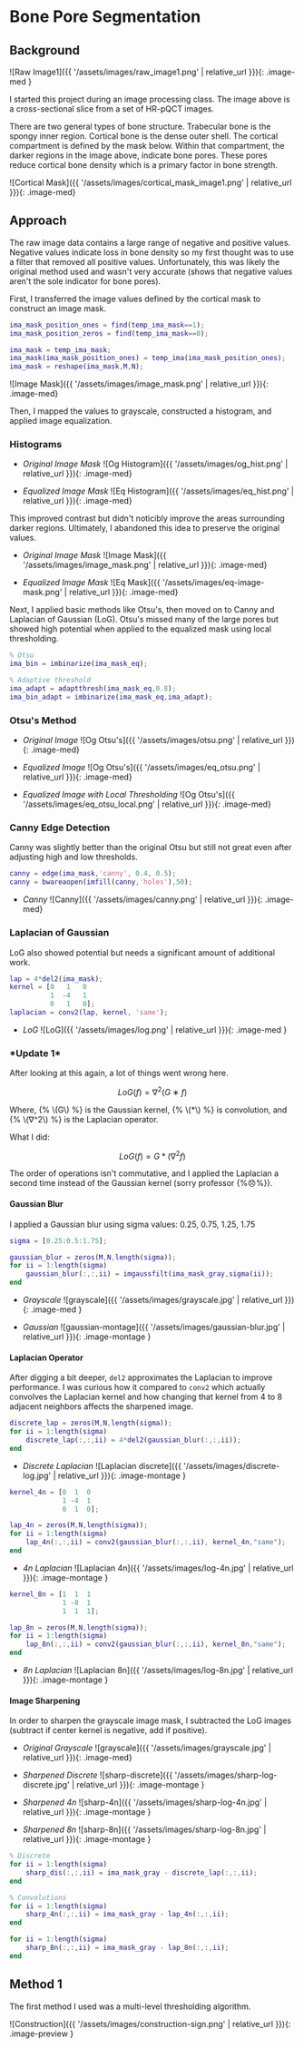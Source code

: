 # Bone Pore Segmentation

## Background

![Raw Image1]({{ '/assets/images/raw_image1.png' | relative_url }}){: .image-med }

I started this project during an image processing class. The image above is a cross-sectional slice from a set of HR-pQCT images.

There are two general types of bone structure. Trabecular bone is the spongy inner region. Cortical bone is the dense outer shell. The cortical compartment is defined by the mask below. Within that compartment, the darker regions in the image above, indicate bone pores. These pores reduce cortical bone density which is a primary factor in bone strength.

![Cortical Mask]({{ '/assets/images/cortical_mask_image1.png' | relative_url }}){: .image-med}

## Approach

The raw image data contains a large range of negative and positive values. Negative values indicate loss in bone density so my first thought was to use a filter that removed all positive values. Unfortunately, this was likely the original method used and wasn't very accurate (shows that negative values aren't the sole indicator for bone pores).

First, I transferred the image values defined by the cortical mask to construct an image mask.

~~~matlab
ima_mask_position_ones = find(temp_ima_mask==1);
ima_mask_position_zeros = find(temp_ima_mask==0);

ima_mask = temp_ima_mask;
ima_mask(ima_mask_position_ones) = temp_ima(ima_mask_position_ones);
ima_mask = reshape(ima_mask,M,N);
~~~

![Image Mask]({{ '/assets/images/image_mask.png' | relative_url }}){: .image-med}

Then, I mapped the values to grayscale, constructed a histogram, and applied image equalization.

### Histograms

* *Original Image Mask*
![Og Histogram]({{ '/assets/images/og_hist.png' | relative_url }}){: .image-med}

* *Equalized Image Mask*
![Eq Histogram]({{ '/assets/images/eq_hist.png' | relative_url }}){: .image-med}

This improved contrast but didn't noticibly improve the areas surrounding darker regions. Ultimately, I abandoned this idea to preserve the original values.

* *Original Image Mask*
![Image Mask]({{ '/assets/images/image_mask.png' | relative_url }}){: .image-med}

* *Equalized Image Mask*
![Eq Mask]({{ '/assets/images/eq-image-mask.png' | relative_url }}){: .image-med}

Next, I applied basic methods like Otsu's, then moved on to Canny and Laplacian of Gaussian (LoG). Otsu's missed many of the large pores but showed high potential when applied to the equalized mask using local thresholding.

~~~matlab
% Otsu
ima_bin = imbinarize(ima_mask_eq);

% Adaptive threshold
ima_adapt = adaptthresh(ima_mask_eq,0.8);
ima_bin_adapt = imbinarize(ima_mask_eq,ima_adapt);
~~~

### Otsu's Method

* *Original Image*
![Og Otsu's]({{ '/assets/images/otsu.png' | relative_url }}){: .image-med}

* *Equalized Image*
![Og Otsu's]({{ '/assets/images/eq_otsu.png' | relative_url }}){: .image-med}

* *Equalized Image with Local Thresholding*
![Og Otsu's]({{ '/assets/images/eq_otsu_local.png' | relative_url }}){: .image-med}

### Canny Edge Detection

Canny was slightly better than the original Otsu but still not great even after adjusting high and low thresholds.

~~~matlab
canny = edge(ima_mask,'canny', 0.4, 0.5);
canny = bwareaopen(imfill(canny,'holes'),50);
~~~

* *Canny*
![Canny]({{ '/assets/images/canny.png' | relative_url }}){: .image-med}

### Laplacian of Gaussian

LoG also showed potential but needs a significant amount of additional work.

~~~matlab
lap = 4*del2(ima_mask);
kernel = [0   1   0
          1  -4   1
          0   1   0];
laplacian = conv2(lap, kernel, 'same');
~~~

* *LoG*
![LoG]({{ '/assets/images/log.png' | relative_url }}){: .image-med }

### \*Update 1\*

After looking at this again, a lot of things went wrong here.

$$LoG(f) = ∇^2(G∗f)$$

Where, {% \\(G\\) %} is the Gaussian kernel, {% \\(*\\) %} is convolution, and {% \\(∇^2\\) %} is the Laplacian operator.

What I did:

$$LoG(f) = G*(∇^2f)$$

The order of operations isn't commutative, and I applied the Laplacian a second time instead of the Gaussian kernel (sorry professor {%:disappointed:%}).

#### Gaussian Blur

I applied a Gaussian blur using sigma values: 0.25, 0.75, 1.25, 1.75

~~~matlab
sigma = [0.25:0.5:1.75];

gaussian_blur = zeros(M,N,length(sigma));
for ii = 1:length(sigma)
    gaussian_blur(:,:,ii) = imgaussfilt(ima_mask_gray,sigma(ii));
end
~~~

* *Grayscale*
![grayscale]({{ '/assets/images/grayscale.jpg' | relative_url }}){: .image-med }

* *Gaussian*
![gaussian-montage]({{ '/assets/images/gaussian-blur.jpg' | relative_url }}){: .image-montage }

#### Laplacian Operator

After digging a bit deeper, `del2` approximates the Laplacian to improve performance. I was curious how it compared to `conv2` which actually convolves the Laplacian kernel and how changing that kernel from 4 to 8 adjacent neighbors affects the sharpened image.

~~~matlab
discrete_lap = zeros(M,N,length(sigma));
for ii = 1:length(sigma)
    discrete_lap(:,:,ii) = 4*del2(gaussian_blur(:,:,ii));
end
~~~

* *Discrete Laplacian*
![Laplacian discrete]({{ '/assets/images/discrete-log.jpg' | relative_url }}){: .image-montage }

~~~matlab
kernel_4n = [0  1  0
             1 -4  1
             0  1  0];

lap_4n = zeros(M,N,length(sigma)); 
for ii = 1:length(sigma)
    lap_4n(:,:,ii) = conv2(gaussian_blur(:,:,ii), kernel_4n,"same");
end             
~~~

* *4n Laplacian*
![Laplacian 4n]({{ '/assets/images/log-4n.jpg' | relative_url }}){: .image-montage }

~~~matlab
kernel_8n = [1  1  1
             1 -8  1
             1  1  1];

lap_8n = zeros(M,N,length(sigma)); 
for ii = 1:length(sigma)
    lap_8n(:,:,ii) = conv2(gaussian_blur(:,:,ii), kernel_8n,"same");
end
~~~

* *8n Laplacian*
![Laplacian 8n]({{ '/assets/images/log-8n.jpg' | relative_url }}){: .image-montage }

#### Image Sharpening

In order to sharpen the grayscale image mask, I subtracted the LoG images (subtract if center kernel is negative, add if positive).

* *Original Grayscale*
![grayscale]({{ '/assets/images/grayscale.jpg' | relative_url }}){: .image-med}

* *Sharpened Discrete*
![sharp-discrete]({{ '/assets/images/sharp-log-discrete.jpg' | relative_url }}){: .image-montage }

* *Sharpened 4n*
![sharp-4n]({{ '/assets/images/sharp-log-4n.jpg' | relative_url }}){: .image-montage }

* *Sharpened 8n*
![sharp-8n]({{ '/assets/images/sharp-log-8n.jpg' | relative_url }}){: .image-montage }

~~~matlab
% Discrete
for ii = 1:length(sigma)
    sharp_dis(:,:,ii) = ima_mask_gray - discrete_lap(:,:,ii);
end

% Convolutions
for ii = 1:length(sigma)
    sharp_4n(:,:,ii) = ima_mask_gray - lap_4n(:,:,ii);
end

for ii = 1:length(sigma)
    sharp_8n(:,:,ii) = ima_mask_gray - lap_8n(:,:,ii);
end
~~~

## Method 1

The first method I used was a multi-level thresholding algorithm.

![Construction]({{ '/assets/images/construction-sign.png' | relative_url }}){: .image-preview }
